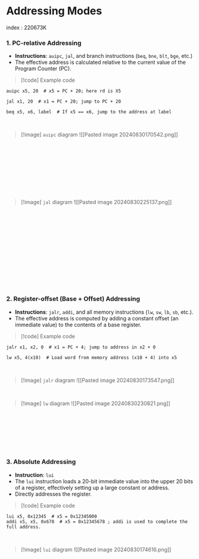 
# Addressing Modes

index : 220673K
<br>

### 1. PC-relative Addressing

- **Instructions**: `auipc`, `jal`, and branch instructions (`beq`, `bne`, `blt`, `bge`, etc.)
- The effective address is calculated relative to the current value of the Program Counter (PC).


> [!code] Example code
```assembly
auipc x5, 20  # x5 = PC + 20; here rd is X5

jal x1, 20  # x1 = PC + 20; jump to PC + 20

beq x5, x6, label  # If x5 == x6, jump to the address at label
```

<br>

> [!image] `auipc` diagram
> ![[Pasted image 20240830170542.png]]

<br>
<br>
<br>
<br>
<br>
<br>
<br>
<br>

> [!image] `jal` diagram
> ![[Pasted image 20240830225137.png]]


<br>
<br>
<br>
<br>
<br>
<br>
<br>
<br>
<br>
<br>
<br>
<br>

### 2. Register-offset (Base + Offset) Addressing

- **Instructions**: `jalr`, `addi`, and all memory instructions (`lw`, `sw`, `lb`, `sb`, etc.).
- The effective address is computed by adding a constant offset (an immediate value) to the contents of a base register.


> [!code] Example code
```assembly
jalr x1, x2, 0  # x1 = PC + 4; jump to address in x2 + 0

lw x5, 4(x10)  # Load word from memory address (x10 + 4) into x5
```

<br>

> [!image] `jalr` diagram
> ![[Pasted image 20240830173547.png]]

<br>

> [!image] `lw` diagram
> ![[Pasted image 20240830230821.png]]

<br>
<br>
<br>
<br>
<br>
<br>

### 3. Absolute Addressing

- **Instruction**: `lui`
- The `lui` instruction loads a 20-bit immediate value into the upper 20 bits of a register, effectively setting up a large constant or address.
- Directly addresses the register.

> [!code] Example code
```assembly
lui x5, 0x12345  # x5 = 0x12345000
addi x5, x5, 0x678  # x5 = 0x12345678 ; addi is used to complete the full address.
```

<br>

> [!image] `lui` diagram
> ![[Pasted image 20240830174616.png]]

